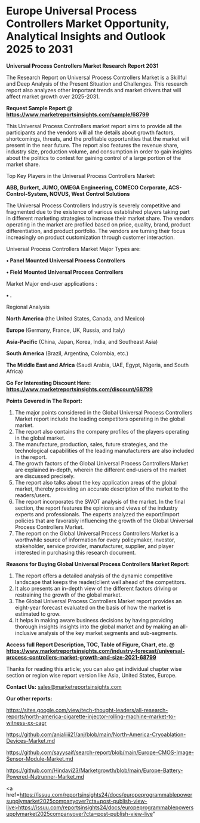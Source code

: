 # Europe Universal Process Controllers Market Opportunity, Analytical Insights and Outlook 2025 to 2031

<strong>Universal Process Controllers Market Research Report 2031</strong>

The Research Report on Universal Process Controllers Market is a Skillful and Deep Analysis of the Present Situation and Challenges. This research report also analyzes other important trends and market drivers that will affect market growth over 2025-2031.

<strong>Request Sample Report @ <a href=https://www.marketreportsinsights.com/sample/68799>https://www.marketreportsinsights.com/sample/68799</a></strong>

This Universal Process Controllers market report aims to provide all the participants and the vendors will all the details about growth factors, shortcomings, threats, and the profitable opportunities that the market will present in the near future. The report also features the revenue share, industry size, production volume, and consumption in order to gain insights about the politics to contest for gaining control of a large portion of the market share.

Top Key Players in the Universal Process Controllers Market:

<strong>ABB, Burkert, JUMO, OMEGA Engineering, COMECO Corporate, ACS-Control-System, NOVUS, West Control Solutions</strong>

The Universal Process Controllers Industry is severely competitive and fragmented due to the existence of various established players taking part in different marketing strategies to increase their market share. The vendors operating in the market are profiled based on price, quality, brand, product differentiation, and product portfolio. The vendors are turning their focus increasingly on product customization through customer interaction.

Universal Process Controllers Market Major Types are:

<strong>• Panel Mounted Universal Process Controllers

• Field Mounted Universal Process Controllers</strong>

Market Major end-user applications :

<strong>• .</strong>

Regional Analysis

</u><strong><b>North America</b></strong> (the United States, Canada, and Mexico)

<strong><b>Europe </b></strong>(Germany, France, UK, Russia, and Italy)

<strong><b>Asia-Pacific</b></strong> (China, Japan, Korea, India, and Southeast Asia)

<strong><b>South America</b></strong> (Brazil, Argentina, Colombia, etc.)

<strong><b>The Middle East and Africa</b></strong> (Saudi Arabia, UAE, Egypt, Nigeria, and South Africa)

<strong>Go For Interesting Discount Here: <a href=https://www.marketreportsinsights.com/discount/68799>https://www.marketreportsinsights.com/discount/68799</a></strong>

<strong>Points Covered in The Report:</strong>
<ol>
  <li>The major points considered in the Global Universal Process Controllers Market report include the leading competitors operating in the global market.</li>
  <li>The report also contains the company profiles of the players operating in the global market.</li>
  <li>The manufacture, production, sales, future strategies, and the technological capabilities of the leading manufacturers are also included in the report.</li>
  <li>The growth factors of the Global Universal Process Controllers Market are explained in-depth, wherein the different end-users of the market are discussed precisely.</li>
  <li>The report also talks about the key application areas of the global market, thereby providing an accurate description of the market to the readers/users.</li>
  <li>The report incorporates the SWOT analysis of the market. In the final section, the report features the opinions and views of the industry experts and professionals. The experts analyzed the export/import policies that are favorably influencing the growth of the Global Universal Process Controllers Market.</li>
  <li>The report on the Global Universal Process Controllers Market is a worthwhile source of information for every policymaker, investor, stakeholder, service provider, manufacturer, supplier, and player interested in purchasing this research document.</li>
</ol>
<strong>Reasons for Buying Global Universal Process Controllers Market Report:</strong>

<ol>
  <li>The report offers a detailed analysis of the dynamic competitive landscape that keeps the reader/client well ahead of the competitors.</li>
  <li>It also presents an in-depth view of the different factors driving or restraining the growth of the global market.</li>
  <li>The Global Universal Process Controllers Market report provides an eight-year forecast evaluated on the basis of how the market is estimated to grow.</li>
  <li>It helps in making aware business decisions by having providing thorough insights insights into the global market and by making an all-inclusive analysis of the key market segments and sub-segments.</li>
</ol>
<strong>Access full Report Description, TOC, Table of Figure, Chart, etc. @ <a href=https://www.marketreportsinsights.com/industry-forecast/universal-process-controllers-market-growth-and-size-2021-68799>https://www.marketreportsinsights.com/industry-forecast/universal-process-controllers-market-growth-and-size-2021-68799</a></strong>


Thanks for reading this article; you can also get individual chapter wise section or region wise report version like Asia, United States, Europe.

<strong>Contact Us:</strong>
sales@marketreportsinsights.com

<strong>Our other reports:</strong>

<a href=https://sites.google.com/view/tech-thought-leaders/all-research-reports/north-america-cigarette-injector-rolling-machine-market-to-witness-xx-cagr>https://sites.google.com/view/tech-thought-leaders/all-research-reports/north-america-cigarette-injector-rolling-machine-market-to-witness-xx-cagr</a>

<a href=https://github.com/anjaliiii21/anj/blob/main/North-America-Cryoablation-Devices-Market.md>https://github.com/anjaliiii21/anj/blob/main/North-America-Cryoablation-Devices-Market.md</a>

<a href=https://github.com/sayysaif/search-report/blob/main/Europe-CMOS-Image-Sensor-Module-Market.md>https://github.com/sayysaif/search-report/blob/main/Europe-CMOS-Image-Sensor-Module-Market.md</a>

<a href=https://github.com/Hindavi23/Marketgrowth/blob/main/Europe-Battery-Powered-Nutrunner-Market.md>https://github.com/Hindavi23/Marketgrowth/blob/main/Europe-Battery-Powered-Nutrunner-Market.md</a>

<a href=https://issuu.com/reportsinsights24/docs/europeprogrammablepowersupplymarket2025companyover?cta=post-publish-view-live>https://issuu.com/reportsinsights24/docs/europeprogrammablepowersupplymarket2025companyover?cta=post-publish-view-live</a>"
